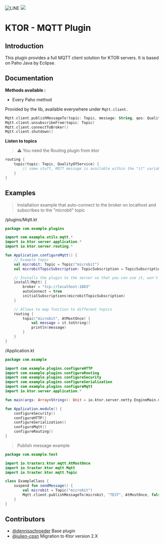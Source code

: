 ![LINE](https://img.shields.io/badge/line--coverage-11%25-red.svg)
[![](https://jitpack.io/v/traxterz/XXX.svg)](https://jitpack.io/#dennisschroeder/khome)

# KTOR - MQTT Plugin

## Introduction

This plugin provides a full MQTT client solution for KTOR servers. It is based on Paho Java by Eclipse.

## Documentation

**Methods available :**

- Every Paho method

Provided by the lib, available everywhere under `Mqtt.client.`

```kotlin
Mqtt.client.publishMessageTo(topic: Topic, message: String, qos: QualityOfService, retained: Boolean)
Mqtt.client.unsubscribeFrom(topic: Topic)
Mqtt.client.connectToBroker()
Mqtt.client.shutdown()
```

**Listen to topics**

> :warning: You need the Routing plugin from ktor

```kotlin
routing {
    topic(topic: Topic, QualityOfService) {
        // some stuff, MQTT message is available within the "it" variable
    }
}
```

## Examples

> Installation example that auto-connect to the broker on localhost and subscribes to the "microbit" topic

/plugins/Mqtt.kt
```kotlin
package com.example.plugins

import com.example.utils.mqtt.*
import io.ktor.server.application.*
import io.ktor.server.routing.*

fun Application.configureMqtt() {
    // Example topic
    val microbit: Topic = Topic("microbit")
    val microbitTopicSubscription: TopicSubscription = TopicSubscription(microbit, AtMostOnce)

    // Installs the plugin to the server so that you can use it, won't work otherwise
    install(Mqtt) {
        broker = "tcp://localhost:1883"
        autoConnect = true
        initialSubscriptions(microbitTopicSubscription)
    }

    // Allows to map function to different topics
    routing {
        topic("microbit", AtMostOnce) {
            val message = it.toString()
            println(message)
        }
    }
}
```
/Application.kt

```kotlin
package com.example

import com.example.plugins.configureHTTP
import com.example.plugins.configureRouting
import com.example.plugins.configureSecurity
import com.example.plugins.configureSerialization
import com.example.plugins.configureMqtt
import io.ktor.server.application.*

fun main(args: Array<String>): Unit = io.ktor.server.netty.EngineMain.main(args)

fun Application.module() {
    configureSecurity()
    configureHTTP()
    configureSerialization()
    configureMqtt()
    configureRouting()
}
```

> Publish message example
> 
```kotlin
package com.example.test

import io.traxterz.ktor.mqtt.AtMostOnce
import io.traxter.ktor.mqtt.Mqtt
import io.traxter.ktor.mqtt.Topic

class ExampleClass {
    suspend fun sendMessage() {
        val microbit = Topic("microbit")
        Mqtt.client.publishMessageTo(microbit, "TEST", AtMostOnce, false)
    }
}
```

## Contributors

- [@dennisschroeder](https://github.com/dennisschroeder) Base plugin
- [@julien-cpsn](https://github.com/Julien-cpsn) Migration to Ktor version 2.X